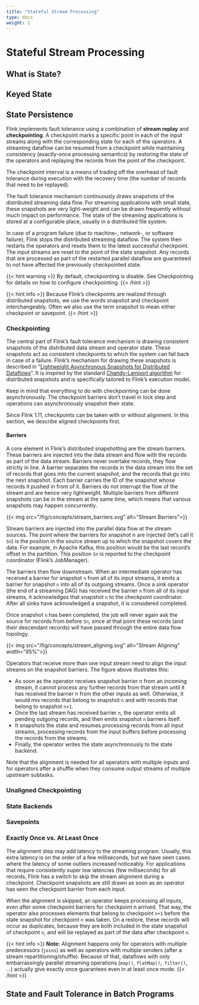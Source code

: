 ```yaml
---
title: "Stateful Stream Processing"
type: docs
weight: 1
---
```

<!--
Licensed to the Apache Software Foundation (ASF) under one
or more contributor license agreements.  See the NOTICE file
distributed with this work for additional information
regarding copyright ownership.  The ASF licenses this file
to you under the Apache License, Version 2.0 (the
"License"); you may not use this file except in compliance
with the License.  You may obtain a copy of the License at

  http://www.apache.org/licenses/LICENSE-2.0

Unless required by applicable law or agreed to in writing,
software distributed under the License is distributed on an
"AS IS" BASIS, WITHOUT WARRANTIES OR CONDITIONS OF ANY
KIND, either express or implied.  See the License for the
specific language governing permissions and limitations
under the License.
-->

# Stateful Stream Processing

## What is State?

## Keyed State

## State Persistence

Flink implements fault tolerance using a combination of **stream replay** and **checkpointing**.
A checkpoint marks a specific point in each of the input streams along with the corresponding state for each of the operators.
A streaming dataflow can be resumed from a checkpoint while maintaining consistency (exactly-once processing semantics) by restoring the state of the operators and replaying the records from the point of the checkpoint.

The checkpoint interval is a means of trading off the overhead of fault tolerance during execution with the recovery time (the number of records that need to be replayed).

The fault tolerance mechanism continuously draws snapshots of the distributed streaming data flow.
For streaming applications with small state, these snapshots are very light-weight and can be drawn frequently without much impact on performance.
The state of the streaming applications is stored at a configurable place, usually in a distributed file system.

In case of a program failure (due to machine-, network-, or software failure), Flink stops the distributed streaming dataflow.
The system then restarts the operators and resets them to the latest successful checkpoint.
The input streams are reset to the point of the state snapshot.
Any records that are processed as part of the restarted parallel dataflow are guaranteed to not have affected the previously checkpointed state.

{{< hint warning >}}
By default, checkpointing is disable. See Checkpointing for details on how to configure checkpointing.
{{< /hint >}}

{{< hint info >}}
Because Flink’s checkpoints are realized through distributed snapshots, we use the words snapshot and checkpoint interchangeably. Often we also use the term snapshot to mean either checkpoint or savepoint.
{{< /hint >}}

### Checkpointing

The central part of Flink’s fault tolerance mechanism is drawing consistent snapshots of the distributed data stream and operator state.
These snapshots act as consistent checkpoints to which the system can fall back in case of a failure.
Flink’s mechanism for drawing these snapshots is described in “[Lightweight Asynchronous Snapshots for Distributed Dataflows](http://arxiv.org/abs/1506.08603)”.
It is inspired by the standard [Chandy-Lamport algorithm](http://research.microsoft.com/en-us/um/people/lamport/pubs/chandy.pdf) for distributed snapshots and is specifically tailored to Flink’s execution model.

Keep in mind that everything to do with checkpointing can be done asynchronously.
The checkpoint barriers don’t travel in lock step and operations can asynchronously snapshot their state.

Since Flink 1.11, checkpoints can be taken with or without alignment.
In this section, we describe aligned checkpoints first.

#### Barriers

A core element in Flink’s distributed snapshotting are the stream barriers.
These barriers are injected into the data stream and flow with the records as part of the data stream. Barriers never overtake records, they flow strictly in line.
A barrier separates the records in the data stream into the set of records that goes into the current snapshot, and the records that go into the next snapshot.
Each barrier carries the ID of the snapshot whose records it pushed in front of it.
Barriers do not interrupt the flow of the stream and are hence very lightweight.
Multiple barriers from different snapshots can be in the stream at the same time, which means that various snapshots may happen concurrently.

{{< img src="/fig/concepts/stream_barriers.svg" alt="Stream Barriers">}}

Stream barriers are injected into the parallel data flow at the stream sources.
The point where the barriers for snapshot n are injected (let’s call it `Sn`) is the position in the source stream up to which the snapshot covers the data. 
For example, in Apache Kafka, this position would be the last record’s offset in the partition.
This position `Sn` is reported to the checkpoint coordinator (Flink’s JobManager).

The barriers then flow downstream. 
When an intermediate operator has received a barrier for snapshot `n` from all of its input streams, it emits a barrier for snapshot `n` into all of its outgoing streams.
Once a sink operator (the end of a streaming DAG) has received the barrier `n` from all of its input streams, it acknowledges that snapshot `n` to the checkpoint coordinator.
After all sinks have acknowledged a snapshot, it is considered completed.

Once snapshot `n` has been completed, the job will never again ask the source for records from before `Sn`, since at that point these records (and their descendant records) will have passed through the entire data flow topology.

{{< img src="/fig/concepts/stream_aligning.svg" alt="Stream Aligning" width="95%">}}

Operators that receive more than one input stream need to align the input streams on the snapshot barriers. The figure above illustrates this:

* As soon as the operator receives snapshot barrier n from an incoming stream, it cannot process any further records from that stream until it has received the barrier n from the other inputs as well. Otherwise, it would mix records that belong to snapshot `n` and with records that belong to snapshot `n+1`.
* Once the last stream has received barrier `n`, the operator emits all pending outgoing records, and then emits snapshot `n` barriers itself.
* It snapshots the state and resumes processing records from all input streams, processing records from the input buffers before processing the records from the streams.
* Finally, the operator writes the state asynchronously to the state backend.

Note that the alignment is needed for all operators with multiple inputs and for operators after a shuffle when they consume output streams of multiple upstream subtasks.

### Unaligned Checkpointing

### State Backends

### Savepoints

### Exactly Once vs. At Least Once

The alignment step may add latency to the streaming program.
Usually, this extra latency is on the order of a few milliseconds, but we have seen cases where the latency of some outliers increased noticeably.
For applications that require consistently super low latencies (few milliseconds) for all records, Flink has a switch to skip the stream alignment during a checkpoint.
Checkpoint snapshots are still drawn as soon as an operator has seen the checkpoint barrier from each input.

When the alignment is skipped, an operator keeps processing all inputs, even after some checkpoint barriers for checkpoint n arrived.
That way, the operator also processes elements that belong to checkpoint `n+1` before the state snapshot for checkpoint `n` was taken.
On a restore, these records will occur as duplicates, because they are both included in the state snapshot of checkpoint `n`, and will be replayed as part of the data after checkpoint `n`.

{{< hint info >}}
**Note:** Alignment happens only for operators with multiple predecessors (`joins`) as well as operators with multiple senders (after a stream repartitioning/shuffle). Because of that, dataflows with only embarrassingly parallel streaming operations (`map()`, `flatMap()`,` filter()`, …) actually give exactly once guarantees even in at least once mode.
{{< /hint >}}

## State and Fault Tolerance in Batch Programs